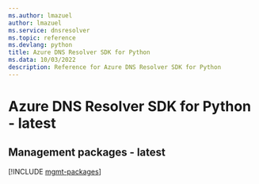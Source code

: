 ```yaml
---
ms.author: lmazuel
author: lmazuel
ms.service: dnsresolver
ms.topic: reference
ms.devlang: python
title: Azure DNS Resolver SDK for Python
ms.data: 10/03/2022
description: Reference for Azure DNS Resolver SDK for Python
---
```

# Azure DNS Resolver SDK for Python - latest

## Management packages - latest
[!INCLUDE [mgmt-packages](dns-resolver-mgmt-index.md)]